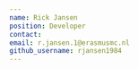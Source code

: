 ```yaml
---
name: Rick Jansen
position: Developer
contact:
email: r.jansen.1@erasmusmc.nl
github_username: rjansen1984
---
```

